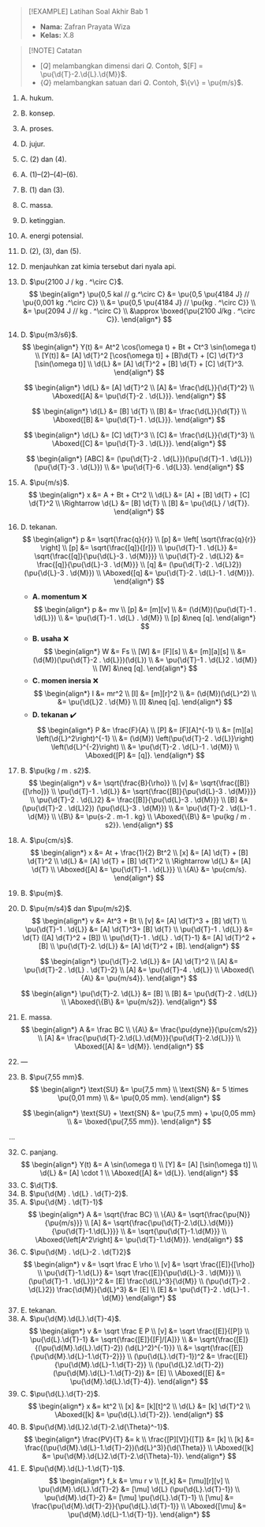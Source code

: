 > [!EXAMPLE] Latihan Soal Akhir Bab 1
> - **Nama:** Zafran Prayata Wiza
> - **Kelas:** X.8

$\newcommand{\d}[1]{\mathsfup{#1}}$

> [!NOTE] Catatan
> - $[Q]$ melambangkan dimensi dari $Q$. Contoh, $[F] = \pu{\d{T}-2.\d{L}.\d{M}}$.
> - $\{Q\}$ melambangkan satuan dari $Q$. Contoh, $\{v\} = \pu{m/s}$.

1. A. hukum.
2. B. konsep.
3. A. proses.
4. D. jujur.
5. C. (2) dan (4).
6. A. (1)–(2)–(4)–(6).
7. B. (1) dan (3).
8. C. massa.
9. D. ketinggian.
10. A. energi potensial.
11. D. (2), (3), dan (5).
12. D. menjauhkan zat kimia tersebut dari nyala api.
13. D. $\pu{2100 J / kg . ^\circ C}$.
	$$ \begin{align*}
		 \pu{0,5 kal // g.^\circ C} &= \pu{0,5 \pu{4184 J} // \pu{0,001 kg .^\circ C}} \\
		&= \pu{0,5 \pu{4184 J} // \pu{kg . ^\circ C}} \\
		&= \pu{2094 J // kg . ^\circ C} \\
		&\approx \boxed{\pu{2100 J/kg . ^\circ C}}.
	\end{align*} $$
14. D. $\pu{m3/s6}$.
	$$ \begin{align*}
		Y(t) &= At^2 \cos(\omega t) + Bt + Ct^3 \sin(\omega t) \\
		[Y(t)] &= [A] \d{T}^2 [\cos(\omega t)] + [B]\d{T} + [C] \d{T}^3 [\sin(\omega t)] \\
		\d{L} &= [A] \d{T}^2  + [B] \d{T} + [C] \d{T}^3.
	\end{align*} $$
	
	$$ \begin{align*}
		\d{L} &= [A] \d{T}^2 \\
		[A] &= \frac{\d{L}}{\d{T}^2} \\
		\Aboxed{[A] &= \pu{\d{T}-2 . \d{L}}}.
	\end{align*} $$
	
	$$ \begin{align*}
		\d{L} &= [B] \d{T} \\
		[B] &= \frac{\d{L}}{\d{T}} \\
		\Aboxed{[B] &= \pu{\d{T}-1 . \d{L}}}.
	\end{align*} $$
	
	$$ \begin{align*}
		\d{L} &= [C] \d{T}^3 \\
		[C] &= \frac{\d{L}}{\d{T}^3} \\
		\Aboxed{[C] &= \pu{\d{T}-3 . \d{L}}}.
	\end{align*} $$
	
	$$ \begin{align*}
		[ABC] &= (\pu{\d{T}-2 . \d{L}})(\pu{\d{T}-1 . \d{L}})(\pu{\d{T}-3 . \d{L}}) \\
		&= \pu{\d{T}-6 . \d{L}3}.
	\end{align*} $$
15. A. $\pu{m/s}$.
	$$ \begin{align*}
		x &= A + Bt + Ct^2 \\
		\d{L} &= [A] + [B] \d{T} + [C] \d{T}^2 \\
		\Rightarrow \d{L} &= [B] \d{T} \\
		[B] &= \pu{\d{L} / \d{T}}.
	\end{align*} $$
16. D. tekanan.
	$$ \begin{align*}
		p &= \sqrt{\frac{q}{r}} \\
		[p] &= \left[ \sqrt{\frac{q}{r}} \right] \\
		[p] &= \sqrt{\frac{[q]}{[r]}} \\
		\pu{\d{T}-1 . \d{L}} &= \sqrt{\frac{[q]}{\pu{\d{L}-3 . \d{M}}}} \\
		\pu{\d{T}-2 . \d{L}2} &= \frac{[q]}{\pu{\d{L}-3 . \d{M}}} \\
		[q] &= (\pu{\d{T}-2 . \d{L}2})(\pu{\d{L}-3 . \d{M}}) \\
		\Aboxed{[q] &= \pu{\d{T}-2 . \d{L}-1 . \d{M}}}.
	\end{align*} $$
	- **A. momentum** ❌
		$$ \begin{align*}
			p &= mv \\
			[p] &= [m][v] \\
				&= (\d{M})(\pu{\d{T}-1 . \d{L}}) \\
				&= \pu{\d{T}-1 . \d{L} . \d{M}} \\
			[p] &\neq [q].
		\end{align*} $$
	- **B. usaha** ❌
		$$ \begin{align*}
			W &= Fs \\
			[W] &= [F][s] \\
				&= [m][a][s] \\
				&= (\d{M})(\pu{\d{T}-2 . \d{L}})(\d{L}) \\
				&= \pu{\d{T}-1 . \d{L}2 . \d{M}} \\
			[W] &\neq [q].
		\end{align*} $$
	- **C. momen inersia** ❌
		$$ \begin{align*}
			I &= mr^2 \\
			[I] &= [m][r]^2 \\
				&= (\d{M})(\d{L}^2) \\
				&= \pu{\d{L}2 . \d{M}} \\
			[I] &\neq [q].
		\end{align*} $$
	- **D. tekanan** ✔️
		$$ \begin{align*}
			P &= \frac{F}{A} \\
			[P] &= [F][A]^{-1} \\
				&= [m][a] \left(\d{L}^2\right)^{-1} \\
				&= (\d{M}) \left(\pu{\d{T}-2 . \d{L}}\right) \left(\d{L}^{-2}\right) \\
				&= \pu{\d{T}-2 . \d{L}-1 . \d{M}} \\
			\Aboxed{[P] &= [q]}.
		\end{align*} $$
17. B. $\pu{kg / m . s2}$.
	$$ \begin{align*}
		v &= \sqrt{\frac{B}{\rho}} \\
		[v] &= \sqrt{\frac{[B]}{[\rho]}} \\
		\pu{\d{T}-1 . \d{L}} &= \sqrt{\frac{[B]}{\pu{\d{L}-3 . \d{M}}}} \\
		\pu{\d{T}-2 . \d{L}2} &= \frac{[B]}{\pu{\d{L}-3 . \d{M}}} \\
		[B] &= (\pu{\d{T}-2 . \d{L}2}) (\pu{\d{L}-3 . \d{M}}) \\
		&= \pu{\d{T}-2 . \d{L}-1 . \d{M}} \\
		\{B\} &= \pu{s-2 . m-1 . kg} \\
		\Aboxed{\{B\} &= \pu{kg / m . s2}}.
	\end{align*} $$
18. A. $\pu{cm/s}$.
	$$ \begin{align*}
		x &= At + \frac{1}{2} Bt^2 \\
		[x] &= [A] \d{T} + [B] \d{T}^2 \\
		\d{L} &= [A] \d{T} + [B] \d{T}^2 \\
		\Rightarrow \d{L} &= [A] \d{T} \\
		\Aboxed{[A] &= \pu{\d{T}-1 . \d{L}}} \\
		\{A\} &= \pu{cm/s}.
	\end{align*} $$
19. B. $\pu{m}$.
20. D. $\pu{m/s4}$ dan $\pu{m/s2}$.
	$$ \begin{align*}
		v &= At^3 + Bt \\
		[v] &= [A] \d{T}^3 + [B] \d{T} \\
		\pu{\d{T}-1 . \d{L}} &= [A] \d{T}^3+ [B] \d{T} \\
		\pu{\d{T}-1 . \d{L}} &= \d{T} ([A] \d{T}^2 + [B]) \\
		\pu{\d{T}-1 . \d{L} . \d{T}-1} &= [A] \d{T}^2 + [B] \\
		\pu{\d{T}-2. \d{L}} &= [A] \d{T}^2 + [B].
	\end{align*} $$
	
	$$ \begin{align*}
		\pu{\d{T}-2. \d{L}} &= [A] \d{T}^2 \\
		[A] &= \pu{\d{T}-2 . \d{L} . \d{T}-2} \\
		[A] &= \pu{\d{T}-4 . \d{L}} \\
		\Aboxed{\{A\} &= \pu{m/s4}}.
	\end{align*} $$
	
	$$ \begin{align*}
		\pu{\d{T}-2. \d{L}} &= [B] \\
		[B] &= \pu{\d{T}-2 . \d{L}} \\
		\Aboxed{\{B\} &= \pu{m/s2}}.
	\end{align*} $$
21. E. massa.
	$$ \begin{align*}
		A &= \frac BC \\
		\{A\} &= \frac{\pu{dyne}}{\pu{cm/s2}} \\
		[A] &= \frac{\pu{\d{T}-2.\d{L}.\d{M}}}{\pu{\d{T}-2.\d{L}}} \\
		\Aboxed{[A] &= \d{M}}.
	\end{align*} $$
22. —
23. B. $\pu{7,55 mm}$.
	$$ \begin{align*}
		\text{SU} &= \pu{7,5 mm} \\
		\text{SN} &= 5 \times \pu{0,01 mm} \\
			&= \pu{0,05 mm}.
	\end{align*} $$
	
	$$ \begin{align*}
		\text{SU} + \text{SN} &= \pu{7,5 mm} + \pu{0,05 mm} \\
			&= \boxed{\pu{7,55 mm}}.
	\end{align*} $$

...

32. C. panjang.
	$$ \begin{align*}
		Y(t) &= A \sin(\omega t) \\
		[Y] &= [A] [\sin(\omega t)] \\
		\d{L} &= [A] \cdot 1 \\
		\Aboxed{[A] &= \d{L}}.
	\end{align*} $$
33. C. $\d{T}$.
34. B. $\pu{\d{M} . \d{L} . \d{T}-2}$.
35. A. $\pu{\d{M} . \d{T}-1}$
	$$ \begin{align*}
		A &= \sqrt{\frac BC} \\
		\{A\} &= \sqrt{\frac{\pu{N}}{\pu{m/s}}} \\
		[A] &= \sqrt{\frac{\pu{\d{T}-2.\d{L}.\d{M}}}{\pu{\d{T}-1.\d{L}}}} \\
			&= \sqrt{\pu{\d{T}-1.\d{M}}} \\
		\Aboxed{\left[A^2\right] &= \pu{\d{T}-1.\d{M}}}.
	\end{align*} $$
36. C. $\pu{\d{M} . \d{L}-2 . \d{T}2}$
	$$ \begin{align*}
		v &= \sqrt \frac E \rho \\
		[v] &= \sqrt \frac{[E]}{[\rho]} \\
		\pu{\d{T}-1.\d{L}} &= \sqrt \frac{[E]}{\pu{\d{L}-3 . \d{M}}} \\
		(\pu{\d{T}-1 . \d{L}})^2 &= [E] \frac{\d{L}^3}{\d{M}} \\
		(\pu{\d{T}-2 . \d{L}2}) \frac{\d{M}}{\d{L}^3} &= [E] \\
		[E] &= \pu{\d{T}-2 . \d{L}-1 . \d{M}}
	\end{align*} $$
37. E. tekanan.
38. A. $\pu{\d{M}.\d{L}.\d{T}-4}$.
	$$ \begin{align*}
		v &= \sqrt \frac E P \\
		[v] &= \sqrt \frac{[E]}{[P]} \\
		\pu{\d{L}.\d{T}-1} &= \sqrt{\frac{[E]}{[F]/[A]}} \\
			&= \sqrt{\frac{[E]}{(\pu{\d{M}.\d{L}.\d{T}-2}) (\d{L}^2)^{-1}}} \\
			&= \sqrt{\frac{[E]}{\pu{\d{M}.\d{L}-1.\d{T}-2}}} \\
		(\pu{\d{L}.\d{T}-1})^2 &= \frac{[E]}{\pu{\d{M}.\d{L}-1.\d{T}-2}} \\
		(\pu{\d{L}2.\d{T}-2})(\pu{\d{M}.\d{L}-1.\d{T}-2}) &= [E] \\
		\Aboxed{[E] &= \pu{\d{M}.\d{L}.\d{T}-4}}.
	\end{align*} $$
39. C. $\pu{\d{L}.\d{T}-2}$.
	$$ \begin{align*}
		x &= kt^2 \\
		[x] &= [k][t]^2 \\
		\d{L} &= [k] \d{T}^2 \\
		\Aboxed{[k] &= \pu{\d{L}.\d{T}-2}}.
	\end{align*} $$
40. B. $\pu{\d{M}.\d{L}2.\d{T}-2.\d{\Theta}^-1}$.
	$$ \begin{align*}
		\frac{PV}{T} &= k \\
		\frac{[P][V]}{[T]} &= [k] \\
		[k] &= \frac{(\pu{\d{M}.\d{L}-1.\d{T}-2})(\d{L}^3)}{\d{\Theta}} \\
		\Aboxed{[k] &= \pu{\d{M}.\d{L}2.\d{T}-2.\d{\Theta}-1}}.
	\end{align*} $$
41. E. $\pu{\d{M}.\d{L}-1.\d{T}-1}$.
	$$ \begin{align*}
		f_k &= \mu r v \\
		[f_k] &= [\mu][r][v] \\
		\pu{\d{M}.\d{L}.\d{T}-2} &= [\mu] \d{L} (\pu{\d{L}.\d{T}-1}) \\
		\pu{\d{M}.\d{T}-2} &= [\mu] \pu{\d{L}.\d{T}-1} \\
		[\mu] &= \frac{\pu{\d{M}.\d{T}-2}}{\pu{\d{L}.\d{T}-1}} \\
		\Aboxed{[\mu] &= \pu{\d{M}.\d{L}-1.\d{T}-1}}.
	\end{align*} $$